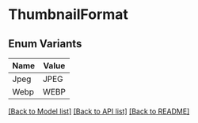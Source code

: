 # ThumbnailFormat

## Enum Variants

| Name | Value |
|---- | -----|
| Jpeg | JPEG |
| Webp | WEBP |


[[Back to Model list]](../README.md#documentation-for-models) [[Back to API list]](../README.md#documentation-for-api-endpoints) [[Back to README]](../README.md)


